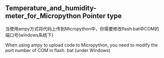 ﻿## Temperature_and_humidity-meter_for_Micropython Pointer type
当使用ampy方式将代码上传到Micropython中，你需要修改flash.bat中COM的端口号(windows系统下)

When using ampy to upload code to Micropython, you need to modify the port number of COM in flash. bat (under Windows)
